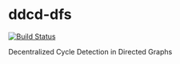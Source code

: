 # ddcd-dfs

[![Build Status](https://img.shields.io/travis/ledgerloops/ddcd-dfs.svg?style=flat)](http://travis-ci.org/ledgerloops/ddcd-dfs)

Decentralized Cycle Detection in Directed Graphs
